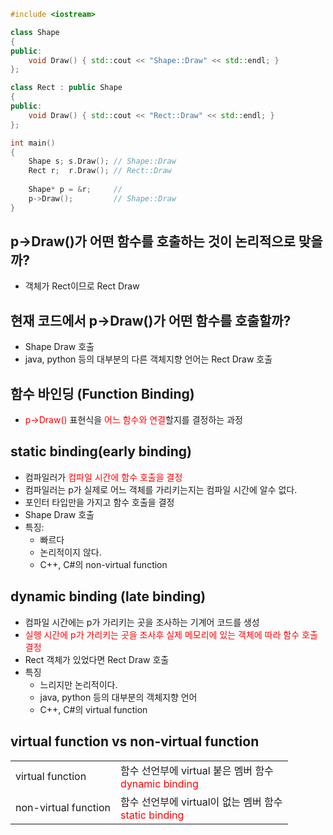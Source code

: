 <style>
r { color: Red }
o { color: Orange }
g { color: Green }
</style>

```c++
#include <iostream>

class Shape
{
public:
    void Draw() { std::cout << "Shape::Draw" << std::endl; }
};

class Rect : public Shape
{
public:
    void Draw() { std::cout << "Rect::Draw" << std::endl; }
};

int main()
{
    Shape s; s.Draw(); // Shape::Draw
    Rect r;  r.Draw(); // Rect::Draw
    
    Shape* p = &r;     //
    p->Draw();         // Shape::Draw
}
```

## p->Draw()가 어떤 함수를 호출하는 것이 논리적으로 맞을까?
- 객체가 Rect이므로 Rect Draw

## 현재 코드에서 p->Draw()가 어떤 함수를 호출할까?
- Shape Draw 호출
- java, python 등의 대부분의 다른 객체지향 언어는 Rect Draw  호출

## 함수 바인딩 (Function Binding)
- <r>p->Draw()</r> 표현식을 <r>어느 함수와 연결</r>할지를 결정하는 과정
  

## static binding(early binding)
- 컴파일러가 <r>컴파일 시간에 함수 호출을 결정</r>
- 컴파일러는 p가 실제로 어느 객체를 가리키는지는 컴파일 시간에 알수 없다.
- 포인터 타입만을 가지고 함수 호출을 결정
- Shape Draw 호출
- 특징: 
  - 빠르다
  - 논리적이지 않다.
  - C++, C#의 non-virtual function

## dynamic binding (late binding)
-  컴파일 시간에는 p가 가리키는 곳을 조사하는 기계어 코드를 생성
-  <r>실행 시간에 p가 가리키는 곳을 조사후 실제 메모리에 있는 객체에 따라 함수 호출 결정</r>
-  Rect 객체가 있었다면 Rect Draw 호출
-  특징
   -  느리지만 논리적이다.
   -  java, python 등의 대부분의 객체지향 언어
   -  C++, C#의 virtual function
  
## virtual function vs non-virtual function
|||
|--|--|
|virtual function|함수 선언부에 virtual 붙은 멤버 함수<br><r>dynamic binding</r>|
|non-virtual function|함수 선언부에 virtual이 없는 멤버 함수<br><r>static binding</r>|

